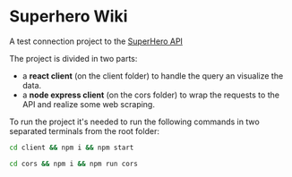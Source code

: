 # Superhero Wiki
A test connection project to the [SuperHero API](https://superheroapi.com/index.html)

The project is divided in two parts:
* a **react client** (on the client folder) to handle the query an visualize the data.
* a **node express client** (on the cors folder) to wrap the requests to the API and realize some web scraping.

To run the project it's needed to run the following commands in two separated terminals from the root folder:
```bash
cd client && npm i && npm start
```
```bash
cd cors && npm i && npm run cors
```

